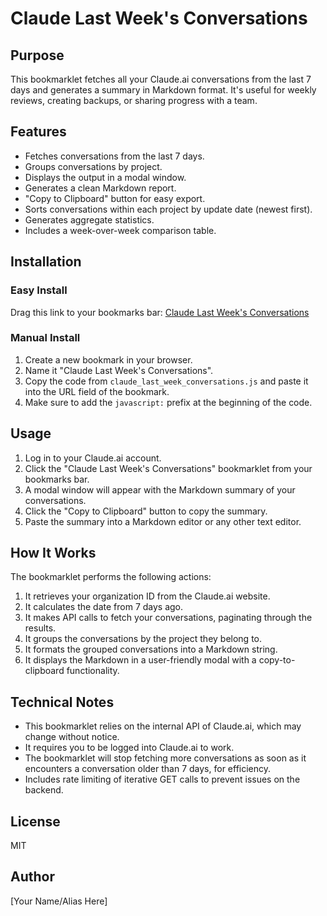 # Claude Last Week's Conversations

## Purpose
This bookmarklet fetches all your Claude.ai conversations from the last 7 days and generates a summary in Markdown format. It's useful for weekly reviews, creating backups, or sharing progress with a team.

## Features
- Fetches conversations from the last 7 days.
- Groups conversations by project.
- Displays the output in a modal window.
- Generates a clean Markdown report.
- "Copy to Clipboard" button for easy export.
- Sorts conversations within each project by update date (newest first).
- Generates aggregate statistics.
- Includes a week-over-week comparison table.

## Installation

### Easy Install
Drag this link to your bookmarks bar: [Claude Last Week's Conversations](javascript:(function()%7Bconst%20t%3D7,e%3D50%3Bconst%20o%3D()%3D>%7Bconst%20t%3D()%3D>%7Bconst%20t%3Ddocument.querySelectorAll(%22script%22)%3Bfor(const%20e%20of%20t)%7Bconst%20t%3D(e%3F.textContent)%3Bif(null%3F.t%26%26t.includes(%22lastActiveOrg%22))%7Bconst%20e%3Dt.match(%2F%5C%22lastActiveOrg%5C%22,%5C%22value%5C%22:%5C%22(%5Ba-f0-9-%5D%7B36%7D)%5C%22%2F)%3Bif(null%3F.e%26%26e%5B1%5D)return%7Bid:e%5B1%5D,source:%22lastActiveOrg%22%7D%7D%7Dreturn%20null%7D,e%3Dt()%3Breturn%20e%3Fe.id:null%7D,n%3Dt%3D>%7Bconst%20e%3Dnew%20Date%3Breturn%20e.setDate(e.getDate()-t),e%7D,s%3Dasync(t,o)%3D>%7Bconst%20n%3D%5B%5D%3Blet%20s%3D0,a%3D!0%3Bfor(console.log(%60Fetching%20conversations%20since%20$%7Bo.toISOString()%7D%60)%3Ba%3B)%7Btry%7Bconst%20i%3D%60https://claude.ai/api/organizations/%24%7Bt%7D/chat_conversations%3Flimit%3D%24%7Be%7D%26offset%3D%24%7Bs%7D%60%3Bconsole.log(%60Fetching%20batch:%20offset%3D%24%7Bs%7D%60)%3Bconst%20r%3Dawait%20fetch(i,%7Bcredentials:%22include%22,headers:%7BAccept:%22application/json%22%7D%7D)%3Bif(!r.ok)throw%20new%20Error(%60HTTP%20%24%7Br.status%7D:%20%24%7Br.statusText%7D%60)%3Bconst%20c%3Dawait%20r.json()%3Bif(console.log(%60Received%20%24%7Bc.length%7D%20conversations%60),0%3D%3D%3Dc.length)%7Ba%3D!1%3Bbreak%7Dfor(const%20t%20of%20c)%7Bnew%20Date(t.updated_at)%3E%3Do%3Fn.push(t):(a%3D!1,break)%7Dif(c.length<e)a%3D!1%3Bs+%3D50,await%20new%20Promise((t%3D>setTimeout(t,100)))%7Dcatch(t)%7Bconsole.error(%22Error%20fetching%20conversations:%22,t),alert(%60Error%20fetching%20conversations:%20%24%7Bt.message%7D%60),a%3D!1%7D%7Dreturn%20n%7D,a%3Dt%3D>%7Bconst%20e%3D%7B%7D%3Bfor(const%20o%20of%20t)%7Bconst%20t%3D(null%3F.o.project%3F.name%7C%7C%22(No%20Project)%22)%3Be%5Bt%5D%7C%7C(e%5Bt%5D%3D%5B%5D),e%5Bt%5D.push(o)%7Dfor(const%20t%20in%20e)e%5Bt%5D.sort(((t,e)%3D>new%20Date(e.updated_at)-new%20Date(t.updated_at)))%3Breturn%20e%7D,i%3D(t,e)%3D>%7Blet%20o%3D%60%23%20Claude%20Conversations%20-%20Last%20%24%7Be%7D%20Days%5Cn%5Cn%60%3Bo+%3D%60Generated:%20%24%7Bnew%20Date().toLocaleString()%7D%5Cn%5Cn%60,o+%3D%22--%5C-%5Cn%5Cn%22%3Bconst%20n%3DObject.keys(t).sort()%3Bfor(const%20e%20of%20n)%7Bconst%20s%3Dt%5Be%5D%3Bo+%3D%60%23%23%20Project:%20%24%7Be%7D%5Cn%5Cn%60,o+%3D%60**Total%20Conversations:**%20%24%7Bs.length%7D%5Cn%5Cn%60%3Bfor(const%20t%20of%20s)%7Bconst%20e%3Dnew%20Date(t.updated_at).toLocaleString()%3Bo+%3D%60%23%23%23%20%24%7Bt.name%7D%5Cn%5Cn%60,o+%3D%60-%20**Updated:**%20%24%7Be%7D%5Cn%60,o+%3D%60-%20**UUID:**%20%24%7Bt.uuid%7D%5Cn%5Cn%60,t.summary%26%26(o+%3D%60**Summary:**%5Cn%5Cn%24%7Bt.summary%7D%5Cn%5Cn%60),o+%3D%22--%5C-%5Cn%5Cn%22%7D%7Dreturn%20o%7D,r%3Dt%3D>%7Bconst%20e%3Ddocument.createElement(%22div%22)%3Be.style.cssText%3D%22%5Cn%20%20%20%20%20%20position:%20fixed;%5Cn%20%20%20%20%20%20top:%200;%5Cn%20%20%20%20%20%20left:%200;%5Cn%20%20%20%20%20%20width:%20100%25;%5Cn%20%20%20%20%20%20height:%20100%25;%5Cn%20%20%20%20%20%20background:%20rgba(0,%200,%200,%200.8);%5Cn%20%20%20%20%20%20z-index:%20999999;%5Cn%20%20%20%20%20%20display:%20flex;%5Cn%20%20%20%20%20%20align-items:%20center;%5Cn%20%20%20%20%20%20justify-content:%20center;%5Cn%20%20%20%20%22%3Bconst%20o%3Ddocument.createElement(%22div%22)%3Bo.style.cssText%3D%22%5Cn%20%20%20%20%20%20background:%20white;%5Cn%20%20%20%20%20%20border-radius:%208px;%5Cn%20%20%20%20%20%20padding:%2020px;%5Cn%20%20%20%20%20%20max-width:%2090%25;%5Cn%20%20%20%20%20%20max-height:%2090%25;%5Cn%20%20%20%20%20%20overflow:%20auto;%5Cn%20%20%20%20%20%20box-shadow:%200%204px%206px%20rgba(0,%200,%200,%200.3);%5Cn%20%20%20%20%22%3Bconst%20n%3Ddocument.createElement(%22textarea%22)%3Bn.value%3Dt,n.style.cssText%3D%22%5Cn%20%20%20%20%20%20width:%20100%25;%5Cn%20%20%20%20%20%20min-width:%20600px;%5Cn%20%20%20%20%20%20height:%20500px;%5Cn%20%20%20%20%20%20font-family:%20monospace;%5Cn%20%20%20%20%20%20font-size:%2012px;%5Cn%20%20%20%20%20%20padding:%2010px;%5Cn%20%20%20%20%20%20border:%201px%20solid%20%23ccc;%5Cn%20%20%20%20%20%20border-radius:%204px;%5Cn%20%20%20%20%20%20resize:%20vertical;%5Cn%20%20%20%20%22%3Bconst%20s%3Ddocument.createElement(%22div%22)%3Bs.style.cssText%3D%22%5Cn%20%20%20%20%20%20margin-top:%2015px;%5Cn%20%20%20%20%20%20display:%20flex;%5Cn%20%20%20%20%20%20gap:%2010px;%5Cn%20%20%20%20%20%20justify-content:%20flex-end;%5Cn%20%20%20%20%22%3Bconst%20a%3Ddocument.createElement(%22button%22)%3Ba.textContent%3D%22Copy%20to%20Clipboard%22,a.style.cssText%3D%22%5Cn%20%20%20%20%20%20padding:%208px%2016px;%5Cn%20%20%20%20%20%20background:%20%234CAF50;%5Cn%20%20%20%20%20%20color:%20white;%5Cn%20%20%20%20%20%20border:%20none;%5Cn%20%20%20%20%20%20border-radius:%204px;%5Cn%20%20%20%20%20%20cursor:%20pointer;%5Cn%20%20%20%20%20%20font-size:%2014px;%5Cn%20%20%20%20%22,a.onclick%3D()%3D>%7Bn.select(),document.execCommand(%22copy%22),a.textContent%3D%22Copied!%22,setTimeout((()%3D>%7Ba.textContent%3D%22Copy%20to%20Clipboard%22%7D),2e3)%7D%3Bconst%20i%3Ddocument.createElement(%22button%22)%3Bi.textContent%3D%22Close%22,i.style.cssText%3D%22%5Cn%20%20%20%20%20%20padding:%208px%2016px;%5Cn%20%20%20%20%20%20background:%20%23666;%5Cn%20%20%20%20%20%20color:%20white;%5Cn%20%20%20%20%20%20border:%20none;%5Cn%20%20%20%20%20%20border-radius:%204px;%5Cn%20%20%20%20%20%20cursor:%20pointer;%5Cn%20%20%20%20%20%20font-size:%2014px;%5Cn%20%20%20%20%22,i.onclick%3D()%3D>%7Bdocument.body.removeChild(e)%7D,s.appendChild(a),s.appendChild(i),o.appendChild(n),o.appendChild(s),e.appendChild(o),document.body.appendChild(e),n.select()%7D%3B(async()%3D>%7Btry%7Bconsole.log(%22Starting%20Claude%20conversation%20fetch...%22)%3Bconst%20c%3Do()%3Bif(!c)return%20void%20alert(%22Could%20not%20find%20organization%20ID.%20Make%20sure%20you%20are%20logged%20into%20Claude.%22)%3Bconsole.log(%60Organization%20ID:%20%24%7Bc%7D%60)%3Bconst%20l%3Dn(t),d%3Dawait%20s(c,l)%3Bif(console.log(%60Total%20conversations%20fetched:%20%24%7Bd.length%7D%60),0%3D%3D%3Dd.length)return%20void%20alert(%60No%20conversations%20found%20in%20the%20last%20%24%7Bt%7D%20days.%60)%3Bconst%20p%3Da(d),u%3Di(p,t)%3Br(u)%7Dcatch(t)%7Bconsole.error(%22Fatal%20error:%22,t),alert(%60Fatal%20error:%20%24%7Bt.message%7D%60)%7D%7D)()%7D)())

### Manual Install
1. Create a new bookmark in your browser.
2. Name it "Claude Last Week's Conversations".
3. Copy the code from `claude_last_week_conversations.js` and paste it into the URL field of the bookmark.
4. Make sure to add the `javascript:` prefix at the beginning of the code.

## Usage
1. Log in to your Claude.ai account.
2. Click the "Claude Last Week's Conversations" bookmarklet from your bookmarks bar.
3. A modal window will appear with the Markdown summary of your conversations.
4. Click the "Copy to Clipboard" button to copy the summary.
5. Paste the summary into a Markdown editor or any other text editor.

## How It Works
The bookmarklet performs the following actions:
1. It retrieves your organization ID from the Claude.ai website.
2. It calculates the date from 7 days ago.
3. It makes API calls to fetch your conversations, paginating through the results.
4. It groups the conversations by the project they belong to.
5. It formats the grouped conversations into a Markdown string.
6. It displays the Markdown in a user-friendly modal with a copy-to-clipboard functionality.

## Technical Notes
- This bookmarklet relies on the internal API of Claude.ai, which may change without notice.
- It requires you to be logged into Claude.ai to work.
- The bookmarklet will stop fetching more conversations as soon as it encounters a conversation older than 7 days, for efficiency.
- Includes rate limiting of iterative GET calls to prevent issues on the backend.

## License
MIT

## Author
[Your Name/Alias Here]
